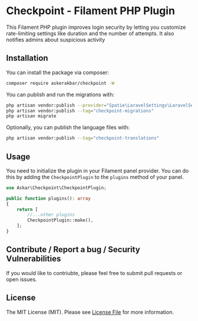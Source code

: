 # Checkpoint - Filament PHP Plugin

This Filament PHP plugin improves login security by letting you customize rate-limiting settings like duration and the number of attempts. It also notifies admins about suspicious activity

## Installation

You can install the package via composer:

```bash
composer require askerakbar/checkpoint -W
```

You can publish and run the migrations with:

```bash
php artisan vendor:publish --provider="Spatie\LaravelSettings\LaravelSettingsServiceProvider" --tag="migrations"
php artisan vendor:publish --tag="checkpoint-migrations"
php artisan migrate
```

Optionally, you can publish the language files with:

```bash
php artisan vendor:publish --tag="checkpoint-translations"
```

## Usage

You need to initialize the plugin in your Filament panel provider. You can do this by adding the `CheckpointPlugin` to the `plugins` method of your panel.

```php 
use Askar\Checkpoint\CheckpointPlugin;

public function plugins(): array
{
    return [
        //...other plugins
        CheckpointPlugin::make(),
    ];
}
```


## Contribute / Report a bug / Security Vulnerabilities
If you would like to contriubte, please feel free to submit pull requests or open issues.

## License

The MIT License (MIT). Please see [License File](LICENSE.md) for more information.
